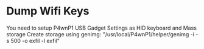 # Dump Wifi Keys
You need to setup P4wnP1 USB Gadget Settings as HID keyboard and Mass storage
Create storage using genimg: "/usr/local/P4wnP1/helper/genimg -i -s 500 -o exfil -l exfil"
